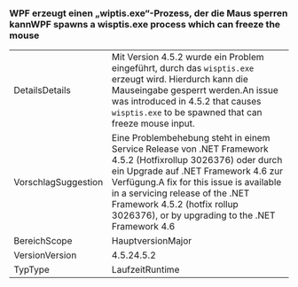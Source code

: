 ### <a name="wpf-spawns-a-wisptisexe-process-which-can-freeze-the-mouse"></a><span data-ttu-id="26ab4-101">WPF erzeugt einen „wiptis.exe“-Prozess, der die Maus sperren kann</span><span class="sxs-lookup"><span data-stu-id="26ab4-101">WPF spawns a wisptis.exe process which can freeze the mouse</span></span>

|   |   |
|---|---|
|<span data-ttu-id="26ab4-102">Details</span><span class="sxs-lookup"><span data-stu-id="26ab4-102">Details</span></span>|<span data-ttu-id="26ab4-103">Mit Version 4.5.2 wurde ein Problem eingeführt, durch das <code>wisptis.exe</code> erzeugt wird. Hierdurch kann die Mauseingabe gesperrt werden.</span><span class="sxs-lookup"><span data-stu-id="26ab4-103">An issue was introduced in 4.5.2 that causes <code>wisptis.exe</code> to be spawned that can freeze mouse input.</span></span>|
|<span data-ttu-id="26ab4-104">Vorschlag</span><span class="sxs-lookup"><span data-stu-id="26ab4-104">Suggestion</span></span>|<span data-ttu-id="26ab4-105">Eine Problembehebung steht in einem Service Release von .NET Framework 4.5.2 (Hotfixrollup 3026376) oder durch ein Upgrade auf .NET Framework 4.6 zur Verfügung.</span><span class="sxs-lookup"><span data-stu-id="26ab4-105">A fix for this issue is available in a servicing release of the .NET Framework 4.5.2 (hotfix rollup 3026376), or by upgrading to the .NET Framework 4.6</span></span>|
|<span data-ttu-id="26ab4-106">Bereich</span><span class="sxs-lookup"><span data-stu-id="26ab4-106">Scope</span></span>|<span data-ttu-id="26ab4-107">Hauptversion</span><span class="sxs-lookup"><span data-stu-id="26ab4-107">Major</span></span>|
|<span data-ttu-id="26ab4-108">Version</span><span class="sxs-lookup"><span data-stu-id="26ab4-108">Version</span></span>|<span data-ttu-id="26ab4-109">4.5.2</span><span class="sxs-lookup"><span data-stu-id="26ab4-109">4.5.2</span></span>|
|<span data-ttu-id="26ab4-110">Typ</span><span class="sxs-lookup"><span data-stu-id="26ab4-110">Type</span></span>|<span data-ttu-id="26ab4-111">Laufzeit</span><span class="sxs-lookup"><span data-stu-id="26ab4-111">Runtime</span></span>|

